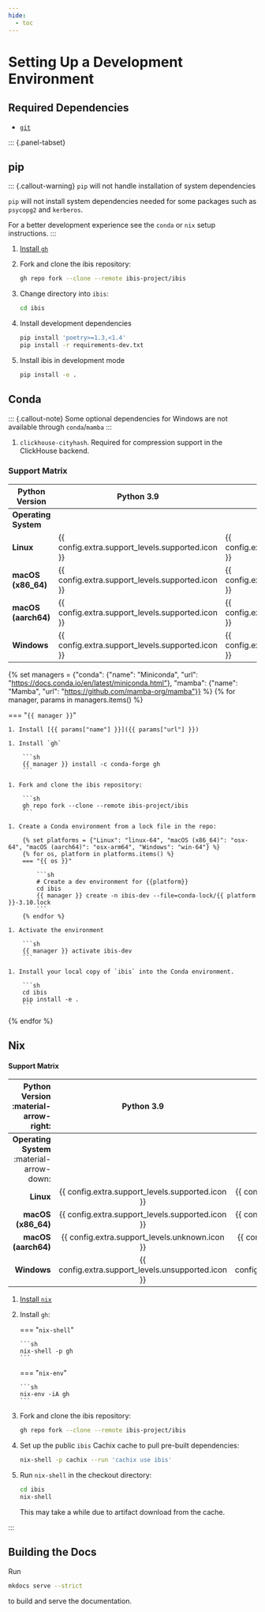 ```yaml
---
hide:
  - toc
---
```


# Setting Up a Development Environment

## Required Dependencies

- [`git`](https://git-scm.com/)

::: {.panel-tabset}

## pip

::: {.callout-warning}
`pip` will not handle installation of system dependencies

`pip` will not install system dependencies needed for some packages such as `psycopg2` and `kerberos`.

For a better development experience see the `conda` or `nix` setup instructions.
:::

1. [Install `gh`](https://cli.github.com/manual/installation)

1. Fork and clone the ibis repository:

   ```sh
   gh repo fork --clone --remote ibis-project/ibis
   ```

1. Change directory into `ibis`:

   ```sh
   cd ibis
   ```

1. Install development dependencies

   ```sh
   pip install 'poetry>=1.3,<1.4'
   pip install -r requirements-dev.txt
   ```

1. Install ibis in development mode

   ```sh
   pip install -e .
   ```

## Conda

::: {.callout-note}
Some optional dependencies for Windows are not available through `conda`/`mamba`
:::

1. `clickhouse-cityhash`. Required for compression support in the ClickHouse backend.

### Support Matrix

| Python Version       | Python 3.9                                       | Python 3.10                                      | Python 3.11                                      |
| -------------------- | ------------------------------------------------ | ------------------------------------------------ | ------------------------------------------------ |
| **Operating System** |                                                  |                                                  |                                                  |
| **Linux**            | {{ config.extra.support_levels.supported.icon }} | {{ config.extra.support_levels.supported.icon }} | {{ config.extra.support_levels.supported.icon }} |
| **macOS (x86_64)**   | {{ config.extra.support_levels.supported.icon }} | {{ config.extra.support_levels.supported.icon }} | {{ config.extra.support_levels.supported.icon }} |
| **macOS (aarch64)**  | {{ config.extra.support_levels.supported.icon }} | {{ config.extra.support_levels.supported.icon }} | {{ config.extra.support_levels.supported.icon }} |
| **Windows**          | {{ config.extra.support_levels.supported.icon }} | {{ config.extra.support_levels.supported.icon }} | {{ config.extra.support_levels.supported.icon }} |

{% set managers = {"conda": {"name": "Miniconda", "url": "https://docs.conda.io/en/latest/miniconda.html"}, "mamba": {"name": "Mamba", "url": "https://github.com/mamba-org/mamba"}} %}
{% for manager, params in managers.items() %}

=== "`{{ manager }}`"

    1. Install [{{ params["name"] }}]({{ params["url"] }})

    1. Install `gh`

        ```sh
        {{ manager }} install -c conda-forge gh
        ```

    1. Fork and clone the ibis repository:

        ```sh
        gh repo fork --clone --remote ibis-project/ibis
        ```

    1. Create a Conda environment from a lock file in the repo:

        {% set platforms = {"Linux": "linux-64", "macOS (x86_64)": "osx-64", "macOS (aarch64)": "osx-arm64", "Windows": "win-64"} %}
        {% for os, platform in platforms.items() %}
        === "{{ os }}"

            ```sh
            # Create a dev environment for {{platform}}
            cd ibis
            {{ manager }} create -n ibis-dev --file=conda-lock/{{ platform }}-3.10.lock
            ```
        {% endfor %}

    1. Activate the environment

        ```sh
        {{ manager }} activate ibis-dev
        ```

    1. Install your local copy of `ibis` into the Conda environment.

        ```sh
        cd ibis
        pip install -e .
        ```

{% endfor %}

## Nix

#### Support Matrix

|      Python Version :material-arrow-right: |                     Python 3.9                     |                    Python 3.10                     |                    Python 3.11                     |
| -----------------------------------------: | :------------------------------------------------: | :------------------------------------------------: | :------------------------------------------------: |
| **Operating System** :material-arrow-down: |                                                    |                                                    |                                                    |
|                                  **Linux** |  {{ config.extra.support_levels.supported.icon }}  |  {{ config.extra.support_levels.supported.icon }}  |  {{ config.extra.support_levels.supported.icon }}  |
|                         **macOS (x86_64)** |  {{ config.extra.support_levels.supported.icon }}  |  {{ config.extra.support_levels.supported.icon }}  |  {{ config.extra.support_levels.supported.icon }}  |
|                        **macOS (aarch64)** |   {{ config.extra.support_levels.unknown.icon }}   |   {{ config.extra.support_levels.unknown.icon }}   |   {{ config.extra.support_levels.unknown.icon }}   |
|                                **Windows** | {{ config.extra.support_levels.unsupported.icon }} | {{ config.extra.support_levels.unsupported.icon }} | {{ config.extra.support_levels.unsupported.icon }} |

1.  [Install `nix`](https://nixos.org/download.html)
1.  Install `gh`:

    === "`nix-shell`"

        ```sh
        nix-shell -p gh
        ```

    === "`nix-env`"

        ```sh
        nix-env -iA gh
        ```

1.  Fork and clone the ibis repository:

    ```sh
    gh repo fork --clone --remote ibis-project/ibis
    ```

1.  Set up the public `ibis` Cachix cache to pull pre-built dependencies:

    ```sh
    nix-shell -p cachix --run 'cachix use ibis'
    ```

1.  Run `nix-shell` in the checkout directory:

    ```sh
    cd ibis
    nix-shell
    ```

    This may take a while due to artifact download from the cache.

:::

## Building the Docs

Run

```bash
mkdocs serve --strict
```

to build and serve the documentation.
